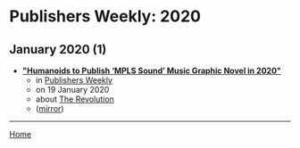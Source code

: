# Publishers Weekly: 2020

## January 2020 (1)

 - [**"Humanoids to Publish ‘MPLS Sound’ Music Graphic Novel in 2020"**](https://www.publishersweekly.com/pw/newsbrief/index.html?record=2573)
    - in [Publishers Weekly](../../../publications/p-t/publishers-weekly/index.md)
    - on 19 January 2020
    - about [The Revolution](../../../topics/the-revolution/index.md)
    - ([mirror](https://web.archive.org/web/*/https://www.publishersweekly.com/pw/newsbrief/index.html?record=2573))

----

[Home](../index.md)
